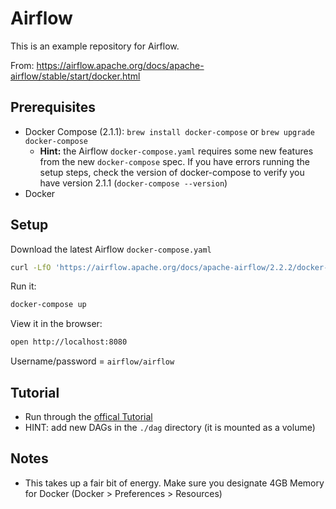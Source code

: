 # Airflow
This is an example repository for Airflow.

From: https://airflow.apache.org/docs/apache-airflow/stable/start/docker.html

## Prerequisites
* Docker Compose (2.1.1): `brew install docker-compose` or `brew upgrade docker-compose` 
  * **Hint:** the Airflow `docker-compose.yaml` requires some new features from the new `docker-compose` spec. If you have errors running the setup steps, check the version of docker-compose to verify you have version 2.1.1 (`docker-compose --version`)
* Docker

## Setup
Download the latest Airflow `docker-compose.yaml`
```bash
curl -LfO 'https://airflow.apache.org/docs/apache-airflow/2.2.2/docker-compose.yaml'
```

Run it:
```bash
docker-compose up
```

View it in the browser:
```bash
open http://localhost:8080
```
Username/password = `airflow/airflow`

## Tutorial
* Run through the [offical Tutorial](https://airflow.apache.org/docs/apache-airflow/stable/tutorial.html)
* HINT: add new DAGs in the `./dag` directory (it is mounted as a volume)

## Notes
* This takes up a fair bit of energy. Make sure you designate 4GB Memory for Docker (Docker > Preferences > Resources)
